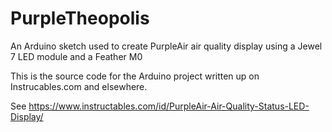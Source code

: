# PurpleTheopolis
An Arduino sketch used to create PurpleAir air quality display using a Jewel 7 LED module and a Feather M0

This is the source code for the Arduino project written up on Instrucables.com and elsewhere.

See https://www.instructables.com/id/PurpleAir-Air-Quality-Status-LED-Display/

